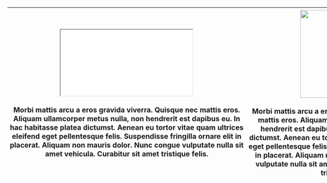    <body>
   <style> 
	       body {
        background-image: url("https://i.pinimg.com/564x/ee/96/06/ee9606c1e661990cad30cc13e5b1316b.jpg");
        background-attachment: fixed;
         background-position: bottom;
       }
	  </style>
<style>
	.demo {
		width:1000px;
		height:2000px;
		padding:5px;
	}
	.demo th {
		padding:5px;
		background:#FFFFF;
	}
	.demo td {
		text-align:center;
		padding:5px;
		background:#FFFFFF;
	}
</style>
<center>
<table class="demo">
	<thead>
	<tr>
		<th><iframe src="/diary.txt" seamless=""></iframe><br><br>
Morbi mattis arcu a eros gravida viverra. Quisque nec mattis eros. Aliquam ullamcorper metus nulla, non hendrerit est dapibus eu. In hac habitasse platea dictumst. Aenean eu tortor vitae quam ultrices eleifend eget pellentesque felis. Suspendisse fringilla ornare elit in placerat. Aliquam non mauris dolor. Nunc congue vulputate nulla sit amet vehicula. Curabitur sit amet tristique felis.</th>
		<th><img src="https://pbs.twimg.com/media/E05wpHqXoAINF2_?format=jpg&name=medium" height="200"><br><img src="https://revstar.carrd.co/assets/images/gallery04/bee68068.png?v=81856bea" height="20"><br>Morbi mattis arcu a eros gravida viverra. Quisque nec mattis eros. Aliquam ullamcorper metus nulla, non hendrerit est dapibus eu. In hac habitasse platea dictumst. Aenean eu tortor vitae quam ultrices eleifend eget pellentesque felis. Suspendisse fringilla ornare elit in placerat. Aliquam non mauris dolor. Nunc congue vulputate nulla sit amet vehicula. Curabitur sit amet tristique felis.

</th>
	</tr>
	</thead>
	<tbody>
	</tbody>  
	</table>
